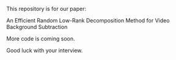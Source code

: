 This repository is for our paper:

An Efficient Random Low-Rank Decomposition Method for Video Background Subtraction

More code is coming soon.

Good luck with your interview.
